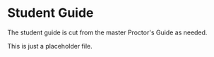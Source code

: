 # Student Guide

The student guide is cut from the master Proctor's Guide as needed.
 
This is just a placeholder file.

